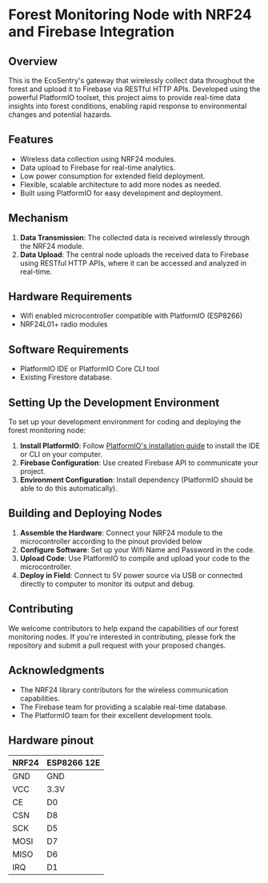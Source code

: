 # Forest Monitoring Node with NRF24 and Firebase Integration

## Overview

 This is the EcoSentry's gateway that wirelessly collect data throughout the forest and upload it to Firebase via RESTful HTTP APIs. Developed using the powerful PlatformIO toolset, this project aims to provide real-time data insights into forest conditions, enabling rapid response to environmental changes and potential hazards.

## Features

- Wireless data collection using NRF24 modules.
- Data upload to Firebase for real-time analytics.
- Low power consumption for extended field deployment.
- Flexible, scalable architecture to add more nodes as needed.
- Built using PlatformIO for easy development and deployment.

## Mechanism

1. **Data Transmission**: The collected data is received wirelessly through the NRF24 module.
2. **Data Upload**: The central node uploads the received data to Firebase using RESTful HTTP APIs, where it can be accessed and analyzed in real-time.

## Hardware Requirements

- Wifi enabled microcontroller compatible with PlatformIO (ESP8266)
- NRF24L01+ radio modules

## Software Requirements

- PlatformIO IDE or PlatformIO Core CLI tool
- Existing Firestore database.

## Setting Up the Development Environment

To set up your development environment for coding and deploying the forest monitoring node:

1. **Install PlatformIO**: Follow [PlatformIO's installation guide](https://docs.platformio.org/en/latest/core/installation.html) to install the IDE or CLI on your computer.
2. **Firebase Configuration**: Use created Firebase API to communicate your project.
3. **Environment Configuration**: Install dependency (PlatformIO should be able to do this automatically). 

## Building and Deploying Nodes

1. **Assemble the Hardware**: Connect your NRF24 module to the microcontroller according to the pinout provided below
2. **Configure Software**: Set up your Wifi Name and Password in the code.
3. **Upload Code**: Use PlatformIO to compile and upload your code to the microcontroller.
4. **Deploy in Field**: Connect to 5V power source via USB or connected directly to computer to monitor its output and debug.

## Contributing

We welcome contributors to help expand the capabilities of our forest monitoring nodes. If you're interested in contributing, please fork the repository and submit a pull request with your proposed changes.

## Acknowledgments

- The NRF24 library contributors for the wireless communication capabilities.
- The Firebase team for providing a scalable real-time database.
- The PlatformIO team for their excellent development tools.



## Hardware pinout
| NRF24 | ESP8266 12E |
|-------|-------------|
| GND   | GND         |
| VCC   | 3.3V        |
| CE    | D0          |
| CSN   | D8          |
| SCK   | D5          |
| MOSI  | D7          |
| MISO  | D6          |
| IRQ   | D1          |

